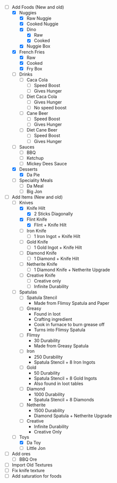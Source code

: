 - [ ] Add Foods (New and old)
	- [x] Nuggies
		- [x] Raw Nuggie
		- [x] Cooked Nuggie
		- [x] Dino
			- [x] Raw
			- [x] Cooked
		- [x] Nuggie Box
	- [x] French Fries
		- [x] Raw
		- [x] Cooked
		- [x] Fry Box
	- [ ] Drinks
		- [ ] Caca Cola
			- [ ] Speed Boost
			- [ ] Gives Hunger
		- [ ] Diet Caca Cola
			- [ ] Gives Hunger
			- [ ] No speed boost
		- [ ] Cane Beer
			- [ ] Speed Boost
			- [ ] Gives Hunger
		- [ ] Diet Cane Beer
			- [ ] Speed Boost
			- [ ] Gives Hunger
	- [ ] Sauces
		- [ ] BBQ
		- [ ] Ketchup
		- [ ] Mickey Dees Sauce
	- [x] Desserts
		- [x] Da Pie
	- [ ] Speciality Meals
		- [ ] Da Meal
		- [ ] Big Jon
- [ ] Add Items (New and old)
	- [ ] Knives
		- [x] Knife Hilt
			- [x] 2 Sticks Diagonally
		- [x] Flint Knife
			- [x] Flint + Knife Hilt
		- [ ] Iron Knife
			- [ ] 1 Iron Ingot + Knife Hilt
		- [ ] Gold Knife
			- [ ] 1 Gold Ingot + Knife Hilt
		- [ ] Diamond Knife
			- [ ] 1 Diamond + Knife Hilt
		- [ ] Netherite Knife
			- [ ] 1 Diamond Knife + Netherite Upgrade
		- [ ] Creative Knife
			- [ ] Creative only
			- [ ] Infinite Durability
	- [ ] Spatulas
		- [ ] Spatula Stencil
			- Made from Flimsy Spatula and Paper
		- [ ] Greasy
			- Found in loot
			- Crafting ingredient
			- Cook in furnace to burn grease off
			- Turns into Flimsy Spatula
		- [ ] Flimsy
			- 30 Durability
			- Made from Greasy Spatula
		- [ ] Iron
			- 250 Durability
			- Spatula Stencil + 8 Iron Ingots
		- [ ] Gold
			- 50 Durability
			- Spatula Stencil + 8 Gold Ingots
			- Also found in loot tables
		- [ ] Diamond
			- 1000 Durability
			- Spatula Stencil + 8 Diamonds
		- [ ] Netherite
			- 1500 Durability
			- Diamond Spatula + Netherite Upgrade
		- [ ] Creative
			- Infinite Durability
			- Creative Only
	- [ ] Toys
		- [x] Da Toy
		- [ ] Little Jon
- [ ] Add ores
	- [ ] BBQ Ore
- [ ] Import Old Textures
- [ ] Fix knife texture
- [ ] Add saturation for foods